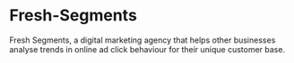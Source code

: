 # Fresh-Segments
Fresh Segments, a digital marketing agency that helps other businesses analyse trends in online ad click behaviour for their unique customer base.

